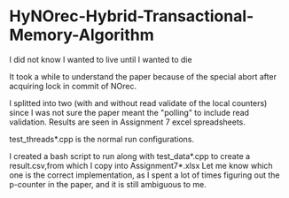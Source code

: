 # HyNOrec-Hybrid-Transactional-Memory-Algorithm
I did not know I wanted to live until I wanted to die


It took a while to understand the paper because of the special abort after acquiring lock in commit of NOrec.

I splitted into two (with and without read validate of the local counters) since I was not sure the paper meant the "polling" to include read validation. 
Results are seen in Assignment 7 excel spreadsheets. 

test_threads*.cpp is the normal run configurations. 

I created a bash script to run along with test_data*.cpp to create a result.csv,from which I copy into Assignment7*.xlsx Let me know which one is the correct implementation, as I spent a lot of times figuring out the p-counter in the paper, and it is still ambiguous to me.
